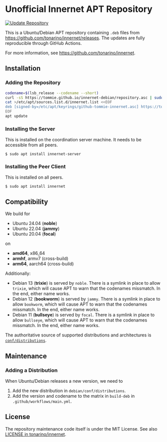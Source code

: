 # Unofficial Innernet APT Repository

[![Update Repository](https://github.com/tommie/innernet-debian/actions/workflows/main.yml/badge.svg?event=schedule)](https://github.com/tommie/innernet-debian/actions/workflows/main.yml)

This is a Ubuntu/Debian APT repository containing `.deb` files from https://github.com/tonarino/innernet/releases.
The updates are fully reproducible through GitHub Actions.

For more information, see https://github.com/tonarino/innernet.

## Installation

### Adding the Repository

```sh
codename=$(lsb_release --codename --short)
curl -sS https://tommie.github.io/innernet-debian/repository.asc | sudo tee /etc/apt/keyrings/github-tommie-innernet.asc >/dev/null
cat >/etc/apt/sources.list.d/innernet.list <<EOF
deb [signed-by=/etc/apt/keyrings/github-tommie-innernet.asc] https://tommie.github.io/innernet-debian/debian $codename contrib
EOF
apt update
```

### Installing the Server

This is installed on the coordination server machine.
It needs to be accessible from all peers.

```shell
$ sudo apt install innernet-server
```

### Installing the Peer Client

This is installed on all peers.

```shell
$ sudo apt install innernet
```

## Compatibility

We build for

* Ubuntu 24.04 (**noble**)
* Ubuntu 22.04 (**jammy**)
* Ubuntu 20.04 (**focal**)

on

* **amd64**, x86_64
* **armhf**, armv7 (cross-build)
* **arm64**, aarch64 (cross-build)

Additionally:

* Debian 13 (**trixie**) is served by `noble`.
  There is a symlink in place to allow `trixie`, which will cause APT to warn that the codenames missmatch.
  In the end, either name works.
* Debian 12 (**bookworm**) is served by `jammy`.
  There is a symlink in place to allow `bookworm`, which will cause APT to warn that the codenames missmatch.
  In the end, either name works.
* Debian 11 (**bullseye**) is served by `focal`.
  There is a symlink in place to allow `bullseye`, which will cause APT to warn that the codenames missmatch.
  In the end, either name works.

The authoritative source of supported distributions and architectures is [`conf/distributions`](https://github.com/tommie/innernet-debian/blob/main/debian/conf/distributions).

## Maintenance

### Adding a Distribution

When Ubuntu/Debian releases a new version, we need to

1. Add the new distribution in `debian/conf/distributions`.
1. Add the version and codename to the matrix in `build-deb` in `.github/workflows/main.yml`.

## License

The repository maintenance code itself is under the MIT License.
See also [LICENSE in tonarino/innernet](https://github.com/tonarino/innernet/blob/main/LICENSE).
